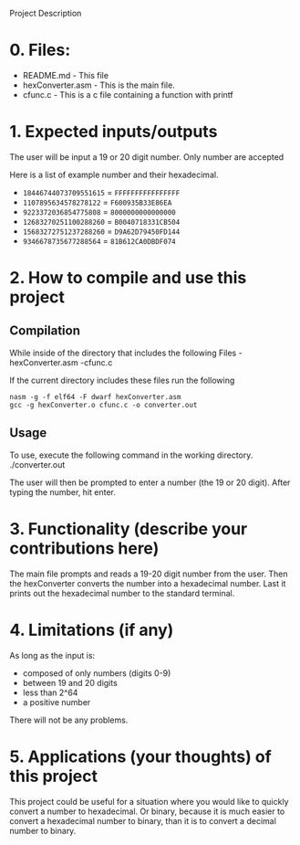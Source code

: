 Project Description

# 0. Files:

- README.md           - This file
- hexConverter.asm    - This is the main file.
- cfunc.c             - This is a c file containing a function with
                        printf



# 1. Expected inputs/outputs

The user will be input a 19 or 20 digit number. Only number are accepted

Here is a list of example number and their hexadecimal.

- `18446744073709551615` = `FFFFFFFFFFFFFFFF`
- `1107895634578278122` = `F600935B33E86EA`
- `9223372036854775808` = `8000000000000000`
- `12683270251100288260` = `B0040718331CB504`
- `15683272751237288260` = `D9A62D79450FD144`
- `9346678735677288564` = `81B612CA0DBDF074`


# 2. How to compile and use this project


## Compilation
While inside of the directory that includes the following Files
    -hexConverter.asm
    -cfunc.c

If the current directory includes these files run the following
```
nasm -g -f elf64 -F dwarf hexConverter.asm
gcc -g hexConverter.o cfunc.c -o converter.out
```

## Usage
To use, execute the following command in the working directory.
    ./converter.out

The user will then be prompted to enter a number (the 19 or 20 digit).
After typing the number, hit enter.


# 3. Functionality (describe your contributions here)


The main file prompts and reads a 19-20 digit number from the user. Then
the hexConverter converts the number into a hexadecimal number. Last it
prints out the hexadecimal number to the standard terminal.



# 4. Limitations (if any)


As long as the input is:
- composed of only numbers (digits 0-9)
- between 19 and 20 digits
- less than 2^64
- a positive number

There will not be any problems.



# 5. Applications (your thoughts) of this project


This project could be useful for a situation where you would like
to quickly convert a number to hexadecimal. Or binary, because it is
much easier to convert a hexadecimal number to binary, than it is to
convert a decimal number to binary.
